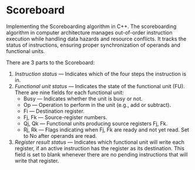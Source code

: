 # Scoreboard
Implementing the Scoreboarding algorithm in C++.  The scoreboarding algorithm in computer architecture manages out-of-order instruction execution while handling data hazards and resource conflicts. It tracks the status of instructions, ensuring proper synchronization of operands and functional units.

There are 3 parts to the Scoreboard:
  1. _Instruction status_ — Indicates which of the four steps the instruction is in.
  2. _Functional unit status_ — Indicates the state of the functional unit (FU). There are nine fields for each functional unit:
       * Busy   —   Indicates whether the unit is busy or not.
       * Op     —   Operation to perform in the unit (e.g., add or subtract).
       * Fi     —   Destination register.
       * Fj, Fk —   Source-register numbers.
       * Qj, Qk —   Functional units producing source registers Fj, Fk.
       * Rj, Rk —   Flags indicating when Fj, Fk are ready and not yet read. Set to No after operands are read.
  3. _Register result status_ — Indicates which functional unit will write each register, if an active instruction has the register as its destination. This field is set to blank whenever there are no pending instructions that will write that register.    

